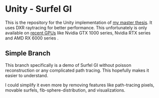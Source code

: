 # Unity - Surfel GI
This is the repository for the Unity implementation of [my master thesis](https://anionoa.phychi.com/report/MasterThesis.pdf).
It uses DXR raytracing for better performance. This unfortunately is only available on [recent GPUs](https://docs.unity3d.com/Packages/com.unity.render-pipelines.high-definition@14.0/manual/Ray-Tracing-Getting-Started.html) like Nvidia GTX 1000 series, Nvidia RTX series and AMD RX 6000 series .

## Simple Branch
This branch specifically is a demo of Surfel GI without poisson reconstruction or any complicated path tracing.
This hopefully makes it easier to understand.

I could simplify it even more by removing features like path-tracing pixels, movable surfels, fib-sphere-distribution, and visualizations.